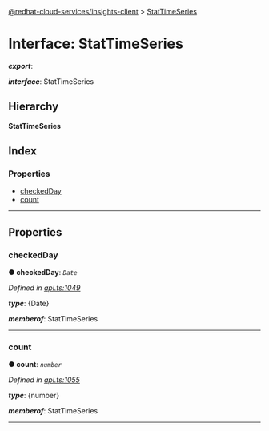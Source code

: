 [@redhat-cloud-services/insights-client](../README.md) > [StatTimeSeries](../interfaces/stattimeseries.md)

# Interface: StatTimeSeries

*__export__*: 

*__interface__*: StatTimeSeries

## Hierarchy

**StatTimeSeries**

## Index

### Properties

* [checkedDay](stattimeseries.md#checkedday)
* [count](stattimeseries.md#count)

---

## Properties

<a id="checkedday"></a>

###  checkedDay

**● checkedDay**: *`Date`*

*Defined in [api.ts:1049](https://github.com/RedHatInsights/javascript-clients/blob/master/packages/insights/api.ts#L1049)*

*__type__*: {Date}

*__memberof__*: StatTimeSeries

___
<a id="count"></a>

###  count

**● count**: *`number`*

*Defined in [api.ts:1055](https://github.com/RedHatInsights/javascript-clients/blob/master/packages/insights/api.ts#L1055)*

*__type__*: {number}

*__memberof__*: StatTimeSeries

___

